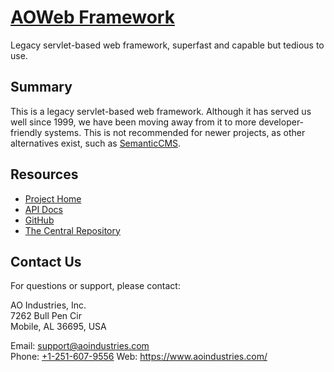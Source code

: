 # [AOWeb Framework](https://www.aoindustries.com/aoweb-framework/)
Legacy servlet-based web framework, superfast and capable but tedious to use.

## Summary
This is a legacy servlet-based web framework.  Although it has served us well
since 1999, we have been moving away from it to more developer-friendly
systems.  This is not recommended for newer projects, as other alternatives
exist, such as [SemanticCMS](https://semanticcms.com/).

## Resources
* [Project Home](https://www.aoindustries.com/aoweb-framework/)
* [API Docs](https://www.aoindustries.com/aoweb-framework/apidocs/)
* [GitHub](https://github.com/aoindustries/aoweb-framework)
* [The Central Repository](http://search.maven.org/#search|gav|1|g:%22com.aoindustries%22%20AND%20a:%22aoweb-framework%22)

## Contact Us
For questions or support, please contact:

AO Industries, Inc.  
7262 Bull Pen Cir  
Mobile, AL 36695, USA  
  
Email: [support@aoindustries.com](mailto:support@aoindustries.com)  
Phone: [+1-251-607-9556](tel:+1-251-607-9556)
Web: https://www.aoindustries.com/
